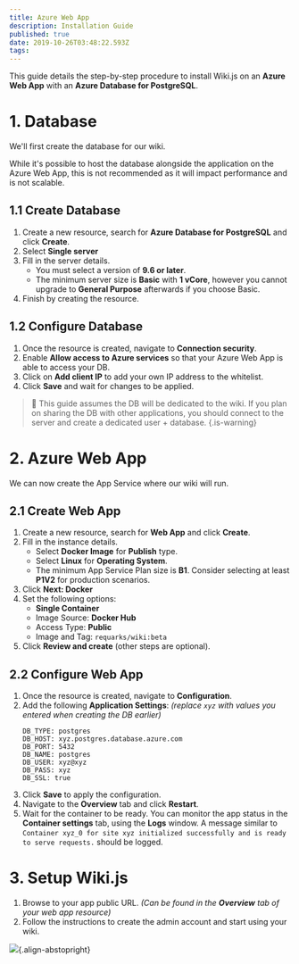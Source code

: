 ```yaml
---
title: Azure Web App
description: Installation Guide
published: true
date: 2019-10-26T03:48:22.593Z
tags: 
---
```


This guide details the step-by-step procedure to install Wiki.js on an **Azure Web App** with an **Azure Database for PostgreSQL**.

# 1. Database

We'll first create the database for our wiki.

While it's possible to host the database alongside the application on the Azure Web App, this is not recommended as it will impact performance and is not scalable.

## 1.1 Create Database

1. Create a new resource, search for **Azure Database for PostgreSQL** and click **Create**.
1. Select **Single server**
1. Fill in the server details.
	- You must select a version of **9.6 or later**.
  	- The minimum server size is **Basic** with **1 vCore**, however you cannot upgrade to **General Purpose** afterwards if you choose Basic.
1. Finish by creating the resource.

## 1.2 Configure Database

1. Once the resource is created, navigate to **Connection security**.
1. Enable **Allow access to Azure services** so that your Azure Web App is able to access your DB.
1. Click on **Add client IP** to add your own IP address to the whitelist.
1. Click **Save** and wait for changes to be applied.

> :vertical_traffic_light: This guide assumes the DB will be dedicated to the wiki. If you plan on sharing the DB with other applications, you should connect to the server and create a dedicated user + database.
{.is-warning}

# 2. Azure Web App

We can now create the App Service where our wiki will run.

## 2.1 Create Web App

1. Create a new resource, search for **Web App** and click **Create**.
1. Fill in the instance details.
	- Select **Docker Image** for **Publish** type.
  	- Select **Linux** for **Operating System**.
    - The minimum App Service Plan size is **B1**. Consider selecting at least **P1V2** for production scenarios.
1. Click **Next: Docker**
1. Set the following options:
	- **Single Container**
  	- Image Source: **Docker Hub**
    - Access Type: **Public**
    - Image and Tag: `requarks/wiki:beta`
1. Click **Review and create** (other steps are optional).

## 2.2 Configure Web App

1. Once the resource is created, navigate to **Configuration**.
1. Add the following **Application Settings**: *(replace `xyz` with values you entered when creating the DB earlier)*
	 ```
   DB_TYPE: postgres
   DB_HOST: xyz.postgres.database.azure.com
   DB_PORT: 5432
   DB_NAME: postgres
   DB_USER: xyz@xyz
   DB_PASS: xyz
   DB_SSL: true
   ```
1. Click **Save** to apply the configuration.
1. Navigate to the **Overview** tab and click **Restart**.
1. Wait for the container to be ready. You can monitor the app status in the **Container settings** tab, using the **Logs** window. A message similar to `Container xyz_0 for site xyz initialized successfully and is ready to serve requests.` should be logged.

# 3. Setup Wiki.js

1. Browse to your app public URL. *(Can be found in the **Overview** tab of your web app resource)*
1. Follow the instructions to create the admin account and start using your wiki.

![](https://a.icons8.com/cqaghpTd/Zi0crm/svg.svg){.align-abstopright}